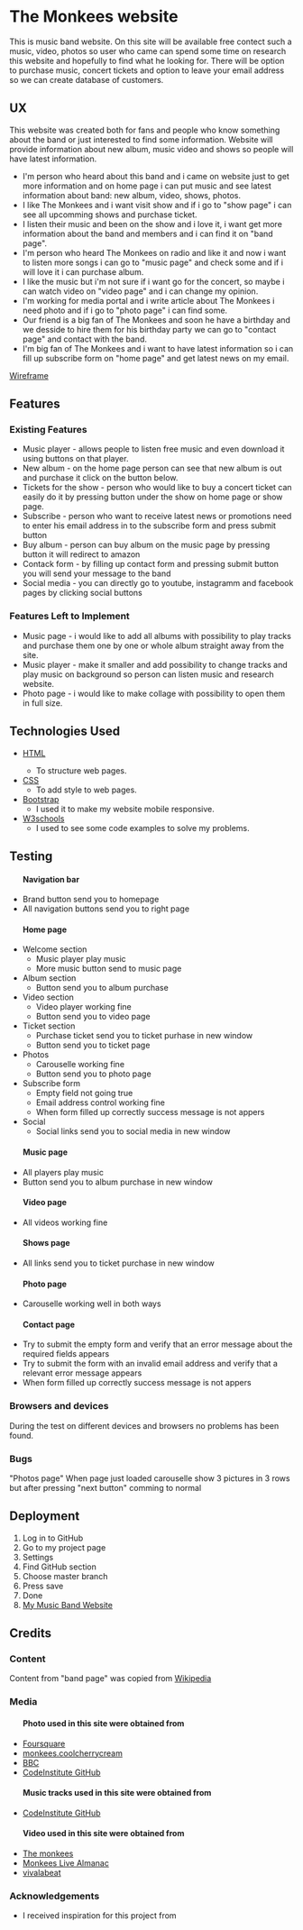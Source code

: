 <h1>The Monkees website</h1>

<p>This is music band website. On this site will be available free contect such a music, video, photos so user who came can spend some time on research
this website and hopefully to find what he looking for. There will be option to purchase music, concert tickets and option to leave your email address so we
can create database of customers.</p>

<h2>UX</h2>

<p>This website was created both for fans and people who know something about the band or just interested to find some information.
Website will provide information about new album, music video and shows so people will have latest information.</p>

<ul>
    <li>I'm person who heard about this band and i came on website just to get more information and on home page i can put music and see latest information about band:
    new album, video, shows, photos.</li>
    <li>I like The Monkees and i want visit show and if i go to "show page" i can see all upcomming shows and purchase ticket.</li>
    <li>I listen their music and been on the show and i love it, i want get more information about the band and members and i can find it on "band page".</li>
    <li>I'm person who heard The Monkees on radio and like it and now i want to listen more songs i can go to "music page" and check some and 
    if i will love it i can purchase album.</li>
    <li>I like the music but i'm not sure if i want go for the concert, so maybe i can watch video on "video page" and i can change my opinion.</li>
    <li>I'm working for media portal and i write article about The Monkees i need photo and if i go to "photo page" i can find some.</li>
    <li>Our friend is a big fan of The Monkees and soon he have a birthday and we desside to hire them for his birthday party we can go to "contact page" 
    and contact with the band.</li>
    <li> I'm big fan of The Monkees and i want to have latest information so i can fill up subscribe form on "home page" and get latest news on my email.</li>
</ul>

<a href="https://balsamiq.cloud/stnfbfn/palwgoi/rD5D4">Wireframe</a>

<h2>Features</h2>

<h3>Existing Features</h3>

<ul>
    <li>Music player - allows people to listen free music and even download it using buttons on that player.</li>
    <li>New album - on the home page person can see that new album is out and purchase it click on the button below.</li>
    <li>Tickets for the show - person who would like to buy a concert ticket can easily do it by pressing button under the show on home page or show page.</li>
    <li>Subscribe - person who want to receive latest news or promotions need to enter his email address in to the subscribe form and press submit button</li>
    <li>Buy album - person can buy album on the music page by pressing button it will redirect to amazon</li>
    <li>Contack form - by filling up contact form and pressing submit button you will send your message to the band</li>
    <li>Social media - you can directly go to youtube, instagramm and facebook pages by clicking social buttons</li>
</ul>

<h3>Features Left to Implement</h3>

<ul>
    <li>Music page - i would like to add all albums with possibility to play tracks and purchase them one by one or whole album straight away from the site.</li>
    <li>Music player - make it smaller and add possibility to change tracks and play music on background so person can listen music and research website.</li>
    <li>Photo page - i would like to make collage with possibility to open them in full size.</li>
</ul>

<h2>Technologies Used</h2>

<ul>
    <li><a href="https://en.wikipedia.org/wiki/HTML5">HTML<a/>
        <ul>
            <li>To structure web pages.</li>
        </ul>
    </li>
    <li><a href="https://en.wikipedia.org/wiki/Cascading_Style_Sheets">CSS</a>
        <ul>
            <li>To add style to web pages.</li>
        </ul>
    </li>
    <li><a href="https://getbootstrap.com/docs/3.3/">Bootstrap</a>
        <ul>
            <li>I used it to make my website mobile responsive.</li>
        </ul>
    </li>
    <li><a href="https://www.w3schools.com/">W3schools</a>
        <ul>
            <li>I used to see some code examples to solve my problems.</li>
        </ul>
    </li>
</ul>

<h2>Testing</h2>

<ul><h4>Navigation bar</h4>
    <li>Brand button send you to homepage</li>
    <li>All navigation buttons send you to right page</li>
</ul>
<ul><h4>Home page</h4>
    <li>Welcome section
       <ul>
            <li>Music player play music</li>
            <li>More music button send to music page</li>
        </ul> 
    </li>
    <li>Album section
        <ul>
            <li>Button send you to album purchase</li>
        </ul> 
    </li>
    <li>Video section
        <ul>
            <li>Video player working fine</li>
            <li>Button send you to video page</li>
        </ul> 
    </li>
    <li>Ticket section
        <ul>
            <li>Purchase ticket send you to ticket purhase in new window</li>
            <li>Button send you to ticket page</li>
        </ul> 
    </li>
    <li>Photos
        <ul>
            <li>Carouselle working fine</li>
            <li>Button send you to photo page</li>
        </ul> 
    </li>
    <li>Subscribe form
        <ul>
            <li>Empty field not going true</li>
            <li>Email address control working fine</li>
            <li>When form filled up correctly success message is not appers</li>
        </ul> 
    </li>
    <li>Social
        <ul>
            <li>Social links send you to social media in new window</li>
        </ul> 
    </li>
</ul>
<ul><h4>Music page</h4>
    <li>All players play music</li>
    <li>Button send you to album purchase in new window</li>
</ul>
<ul><h4>Video page</h4>
    <li>All videos working fine</li>
</ul>
<ul><h4>Shows page</h4>
    <li>All links send you to ticket purchase in new window</li>
</ul>
<ul><h4>Photo page</h4>
    <li>Carouselle working well in both ways</li>
</ul>
<ul><h4>Contact page</h4>
    <li>Try to submit the empty form and verify that an error message about the required fields appears</li>
    <li>Try to submit the form with an invalid email address and verify that a relevant error message appears</li>
    <li>When form filled up correctly success message is not appers</li>
</ul>

<h3>Browsers and devices</h3>

<p>During the test on different devices and browsers no problems has been found.</p>

<h3>Bugs</h3>

<p>"Photos page" When page just loaded carouselle show 3 pictures in 3 rows but after pressing "next button" comming to normal</p>

<h2>Deployment</h2>

<ol>
    <li>Log in to GitHub</li>
    <li>Go to my project page</li>
    <li>Settings</li>
    <li>Find GitHub section</li>
    <li>Choose master branch</li>
    <li>Press save</li>
    <li>Done</li>
    <li><a href="https://leon2ev.github.io/music-band-project/">My Music Band Website</a></li>
</ol>

<h2>Credits</h2>

<h3>Content</h3>

Content from "band page" was copied from <a href="https://en.wikipedia.org/wiki/The_Monkees">Wikipedia</a>

<h3>Media</h3>

<ul><h4>Photo used in this site were obtained from</h4>
    <li><a href="https://foursquare.com/">Foursquare</a></li>
    <li><a href="https://monkees.coolcherrycream.com/picturedb/albums/album-covers">monkees.coolcherrycream</a></li>
    <li><a href="https://www.bbc.co.uk/music/artists/b8549efe-f4fd-4dc0-8ef1-226e9c400233">BBC</a></li>
    <li><a href="https://github.com/Code-Institute-Org/project-assets/tree/master/stream-1/band-assets/images">CodeInstitute GitHub</a></li>
</ul>
<ul><h4>Music tracks used in this site were obtained from</h4>
    <li><a href="https://github.com/Code-Institute-Org/project-assets/tree/master/stream-1/band-assets/images">CodeInstitute GitHub</a></li>
</ul>
<ul><h4>Video used in this site were obtained from</h4>
    <li><a href="https://www.youtube.com/channel/UCv1oY0OLtsEySHeP1TkYNqA">The monkees</a></li>
    <li><a href="https://www.youtube.com/channel/UCk6xyq1c4LnUeSwNz2FNzcQ">Monkees Live Almanac</a></li>
    <li><a href="https://www.youtube.com/channel/UCVLk2mSIOj7JvYOtA_8dnpA">vivalabeat</a></li>
</ul>

<h3>Acknowledgements</h3>

<ul>
    <li>I received inspiration for this project from <a href="https://bandzoogle.com/sample-band-sites"></a></li>
</ul>